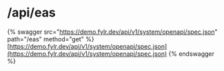 # /api/eas

{% swagger src="https://demo.fylr.dev/api/v1/system/openapi/spec.json" path="/eas" method="get" %}
[https://demo.fylr.dev/api/v1/system/openapi/spec.json](https://demo.fylr.dev/api/v1/system/openapi/spec.json)
{% endswagger %}
